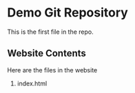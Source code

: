 # Demo Git Repository

This is the first file in the repo.

## Website Contents

Here are the files in the website

1. index.html

